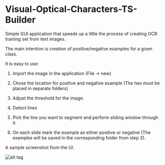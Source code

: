 # Visual-Optical-Characters-TS-Builder
Simple GUI application that speeds up a little the process of creating OCR training set from text images.

The main intention is creation of positive/negative examples for a given class. 

It is easy to use: 

1. Import the image in the application (File -> new)

2. Chose the location for positive and negative example (The two must be placed in separate folders)

3. Adjust the threshold for the image.

4. Detect lines 

5. Pick the line you want to segment and perform sliding window through it.

6. On each slide mark the example as either positive or negative  (The examples will be saved in the corresponding folder from step 2).

A sample screenshot from the UI.

![alt tag](http://s28.postimg.org/g3vfiyqfh/Untitled.png)
